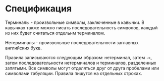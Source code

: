 # Спецификация

Терминалы - произвольные символы, заключенные в кавычки. В кавычках также можно писать последовательность
символов, каждый из них будет считаться отдельнм терминалом.

Нетерминалы - произвольные последовательности заглавных английских букв.

Правила записываются следующим образом: нетерминал, затем `->`, затем последовательности нетерминалов и 
терминалов, разделенных запятыми. Все символы могут отделяться друг от друга пробелами или символами
табуляции. Правила пишутся на отдельных строках.